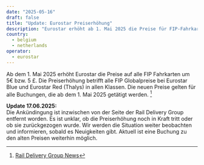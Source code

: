 ```yaml
---
date: "2025-05-16"
draft: false
title: "Update: Eurostar Preiserhöhung"
description: "Eurostar erhöht ab 1. Mai 2025 die Preise für FIP-Fahrkarten um 5 €. Unklar ist, ob die Änderung dauerhaft bleibt – aktuelle Infos im Überblick."
country:
  - belgium
  - netherlands
operator:
  - eurostar
---
```


Ab dem 1. Mai 2025 erhöht Eurostar die Preise auf alle FIP Fahrkarten um 5€ bzw. 5 £. Die Preiserhöhung betrifft alle FIP Globalpreise bei Eurostar Blue und Eurostar Red (Thalys) in allen Klassen. Die neuen Preise gelten für alle Buchungen, die ab dem 1. Mai 2025 getätigt werden. [^1]

**Update 17.06.2025:** \
Die Ankündingung ist inzwischen von der Seite der Rail Delivery Group entfernt worden. Es ist unklar, ob die Preiserhöhung noch in Kraft tritt oder ob sie zurückgezogen wurde. Wir werden die Situation weiter beobachten und informieren, sobald es Neuigkeiten gibt. Aktuell ist eine Buchung zu den alten Preisen weiterhin möglich.

[^1]: [Rail Delivery Group News](https://www.raildeliverygroup.com/rst/stop-press.html#Surchares)
